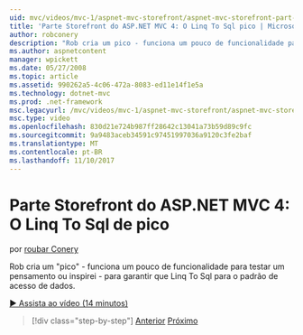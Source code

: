 ```yaml
---
uid: mvc/videos/mvc-1/aspnet-mvc-storefront/aspnet-mvc-storefront-part-4-linq-to-sql-spike
title: 'Parte Storefront do ASP.NET MVC 4: O Linq To Sql pico | Microsoft Docs'
author: robconery
description: "Rob cria um pico - funciona um pouco de funcionalidade para testar um pensamento ou inspirei - para garantir que Linq To Sql para o padrão de acesso de dados."
ms.author: aspnetcontent
manager: wpickett
ms.date: 05/27/2008
ms.topic: article
ms.assetid: 990262a5-4c06-472a-8083-ed11e14f1e5a
ms.technology: dotnet-mvc
ms.prod: .net-framework
msc.legacyurl: /mvc/videos/mvc-1/aspnet-mvc-storefront/aspnet-mvc-storefront-part-4-linq-to-sql-spike
msc.type: video
ms.openlocfilehash: 830d21e724b987ff28642c13041a73b59d89c9fc
ms.sourcegitcommit: 9a9483aceb34591c97451997036a9120c3fe2baf
ms.translationtype: MT
ms.contentlocale: pt-BR
ms.lasthandoff: 11/10/2017
---
```

<a name="aspnet-mvc-storefront-part-4-linq-to-sql-spike"></a>Parte Storefront do ASP.NET MVC 4: O Linq To Sql de pico
====================
por [roubar Conery](https://github.com/robconery)

Rob cria um "pico" - funciona um pouco de funcionalidade para testar um pensamento ou inspirei - para garantir que Linq To Sql para o padrão de acesso de dados.

[&#9654; Assista ao vídeo (14 minutos)](https://channel9.msdn.com/Blogs/ASP-NET-Site-Videos/aspnet-mvc-storefront-part-4-linq-to-sql-spike)

>[!div class="step-by-step"]
[Anterior](aspnet-mvc-storefront-part-3-pipes-and-filters.md)
[Próximo](aspnet-mvc-storefront-part-5-globalization.md)
